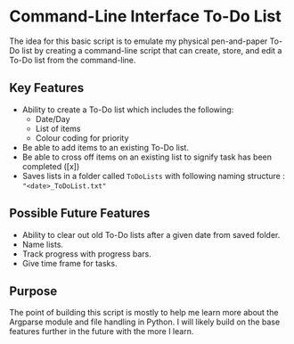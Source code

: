 # Command-Line Interface To-Do List

The idea for this basic script is to emulate my physical pen-and-paper To-Do list by creating a command-line script that
can create, store, and edit a To-Do list from the command-line.

## Key Features
* Ability to create a To-Do list which includes the following:
    * Date/Day
    * List of items
    * Colour coding for priority
* Be able to add items to an existing To-Do list.
* Be able to cross off items on an existing list to signify task has been completed ([x]) 
* Saves lists in a folder called `ToDoLists` with following naming structure :
    `"<date>_ToDoList.txt"`

## Possible Future Features
* Ability to clear out old To-Do lists after a given date from saved folder.
* Name lists.
* Track progress with progress bars.
* Give time frame for tasks.

## Purpose
The point of building this script is mostly to help me learn more about the Argparse module and file handling in Python.
I will likely build on the base features further in the future with the more I learn.
